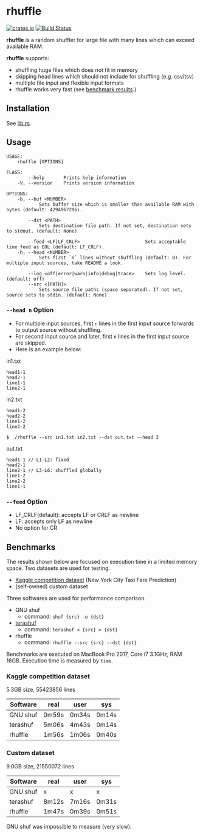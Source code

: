# rhuffle

[![crates.io](https://img.shields.io/crates/v/rhuffle.svg)](https://crates.io/crates/rhuffle)
[![Build Status](https://travis-ci.org/ctylim/rhuffle.svg?branch=master)](https://travis-ci.org/ctylim/rhuffle)

**rhuffle** is a random shuffler for large file with many lines which can exceed available RAM.

**rhuffle** supports:
- shuffling huge files which does not fit in memory
- skipping head lines which should not include for shuffling (e.g. csv/tsv)
- multiple file input and flexible input formats
- rhuffle works very fast (see [benchmark results](#benchmarks).)

## Installation

See [lib.rs](https://lib.rs/install/rhuffle).

## Usage

```
USAGE:
    rhuffle [OPTIONS]

FLAGS:
        --help       Prints help information
    -V, --version    Prints version information

OPTIONS:
    -b, --buf <NUMBER>
            Sets buffer size which is smaller than available RAM with bytes (default: 4294967296).

        --dst <PATH>
            Sets destination file path. If not set, destination sets to stdout. (default: None)

        --feed <LF|LF_CRLF>                        Sets acceptable line feed as EOL (default: LF_CRLF).
    -h, --head <NUMBER>
            Sets first `n` lines without shuffling (default: 0). For multiple input sources, take README a look.

        --log <off|error|warn|info|debug|trace>    Sets log level. (default: off)
        --src <[PATH]>
            Sets source file paths (space separated). If not set, source sets to stdin. (default: None)
```

### `--head n` Option
- For multiple input sources, first `n` lines in the first input source forwards to output source without shuffling.
- For second input source and later, first `n` lines in the first input source are skipped.
- Here is an example below:

in1.txt
```
head1-1
head2-1
line1-1
line2-1
```

in2.txt
```
head1-2
head2-2
line1-2
line2-2
```

```
$ ./rhuffle --src in1.txt in2.txt --dst out.txt --head 2
```

out.txt
```
head1-1 // L1-L2: fixed
head2-1 
line2-1 // L3-L6: shuffled globally
line1-2
line2-2
line1-1
```

### `--feed` Option
- LF_CRLF(default): accepts LF or CRLF as newline
- LF: accepts only LF as newline
- No option for CR
 
## Benchmarks

The results shown below are focused on execution time in a limited memory space.
Two datasets are used for testing.

- [Kaggle competition dataset](https://www.kaggle.com/c/new-york-city-taxi-fare-prediction/data) (New York City Taxi Fare Prediction)
- (self-owned) custom dataset

Three softwares are used for performance comparison.

- GNU shuf 
    - command: `shuf {src} -o {dst}`
- [terashuf](https://github.com/alexandres/terashuf) 
    - command: `terashuf < {src} > {dst}`
- rhuffle
    - command: `rhuffle --src {src} --dst {dst}`

Benchmarks are executed on MacBook Pro 2017, Core i7 3.1GHz, RAM 16GB.
Execution time is measured by `time`.

### Kaggle competition dataset

5.3GB size, 55423856 lines

|Software|real|user|sys|
|---|---|---|---|
|GNU shuf|0m59s|0m34s|0m14s|
|terashuf|5m06s|4m43s|0m14s|
|rhuffle|1m56s|1m06s|0m40s|

### Custom dataset

9.0GB size, 21550072 lines

|Software|real|user|sys|
|---|---|---|---|
|GNU shuf|x|x|x|
|terashuf|8m12s|7m16s|0m31s|
|rhuffle|1m47s|0m39s|0m51s|

GNU shuf was impossible to measure (very slow).